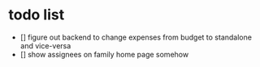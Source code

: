 # todo list

- [] figure out backend to change expenses from budget to standalone and vice-versa
- [] show assignees on family home page somehow
